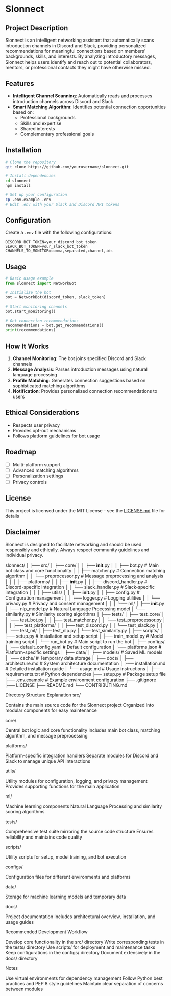 # Slonnect

## Project Description

Slonnect is an intelligent networking assistant that automatically scans introduction channels in Discord and Slack, providing personalized recommendations for meaningful connections based on members' backgrounds, skills, and interests. By analyzing introductory messages, Slonnect helps users identify and reach out to potential collaborators, mentors, or professional contacts they might have otherwise missed.

## Features

- **Intelligent Channel Scanning**: Automatically reads and processes introduction channels across Discord and Slack
- **Smart Matching Algorithm**: Identifies potential connection opportunities based on:
  - Professional backgrounds
  - Skills and expertise
  - Shared interests
  - Complementary professional goals

## Installation

```bash
# Clone the repository
git clone https://github.com/yourusername/slonnect.git

# Install dependencies
cd slonnect
npm install

# Set up your configuration
cp .env.example .env
# Edit .env with your Slack and Discord API tokens
```

## Configuration

Create a `.env` file with the following configurations:

```
DISCORD_BOT_TOKEN=your_discord_bot_token
SLACK_BOT_TOKEN=your_slack_bot_token
CHANNELS_TO_MONITOR=comma,separated,channel,ids
```

## Usage

```python
# Basic usage example
from slonnect import NetworkBot

# Initialize the bot
bot = NetworkBot(discord_token, slack_token)

# Start monitoring channels
bot.start_monitoring()

# Get connection recommendations
recommendations = bot.get_recommendations()
print(recommendations)
```

## How It Works

1. **Channel Monitoring**: The bot joins specified Discord and Slack channels
2. **Message Analysis**: Parses introduction messages using natural language processing
3. **Profile Matching**: Generates connection suggestions based on sophisticated matching algorithms
4. **Notification**: Provides personalized connection recommendations to users

## Ethical Considerations

- Respects user privacy
- Provides opt-out mechanisms
- Follows platform guidelines for bot usage

## Roadmap

- [ ] Multi-platform support
- [ ] Advanced matching algorithms
- [ ] Personalization settings
- [ ] Privacy controls

## License

This project is licensed under the MIT License - see the [LICENSE.md](LICENSE.md) file for details

## Disclaimer

Slonnect is designed to facilitate networking and should be used responsibly and ethically. Always respect community guidelines and individual privacy.

slonnect/
│
├── src/
│   ├── core/
│   │   ├── __init__.py
│   │   ├── bot.py              # Main bot class and core functionality
│   │   ├── matcher.py          # Connection matching algorithm
│   │   └── preprocessor.py     # Message preprocessing and analysis
│   │
│   ├── platforms/
│   │   ├── __init__.py
│   │   ├── discord_handler.py  # Discord-specific integration
│   │   └── slack_handler.py    # Slack-specific integration
│   │
│   ├── utils/
│   │   ├── __init__.py
│   │   ├── config.py           # Configuration management
│   │   ├── logger.py           # Logging utilities
│   │   └── privacy.py          # Privacy and consent management
│   │
│   └── ml/
│       ├── __init__.py
│       ├── nlp_model.py        # Natural Language Processing model
│       └── similarity.py       # Similarity scoring algorithms
│
├── tests/
│   ├── test_core/
│   │   ├── test_bot.py
│   │   ├── test_matcher.py
│   │   └── test_preprocessor.py
│   │
│   ├── test_platforms/
│   │   ├── test_discord.py
│   │   └── test_slack.py
│   │
│   └── test_ml/
│       ├── test_nlp.py
│       └── test_similarity.py
│
├── scripts/
│   ├── setup.py                # Installation and setup script
│   ├── train_model.py          # Model training script
│   └── run_bot.py              # Main script to run the bot
│
├── configs/
│   ├── default_config.yaml     # Default configuration
│   └── platforms.json          # Platform-specific settings
│
├── data/
│   ├── models/                 # Saved ML models
│   └── cache/                  # Temporary data storage
│
├── docs/
│   ├── architecture.md         # System architecture documentation
│   ├── installation.md         # Detailed installation guide
│   └── usage.md                # Usage instructions
│
├── requirements.txt            # Python dependencies
├── setup.py                    # Package setup file
├── .env.example                # Example environment configuration
├── .gitignore
├── LICENSE
├── README.md
└── CONTRIBUTING.md

Directory Structure Explanation
src/

Contains the main source code for the Slonnect project
Organized into modular components for easy maintenance

core/

Central bot logic and core functionality
Includes main bot class, matching algorithm, and message preprocessing

platforms/

Platform-specific integration handlers
Separate modules for Discord and Slack to manage unique API interactions

utils/

Utility modules for configuration, logging, and privacy management
Provides supporting functions for the main application

ml/

Machine learning components
Natural Language Processing and similarity scoring algorithms

tests/

Comprehensive test suite mirroring the source code structure
Ensures reliability and maintains code quality

scripts/

Utility scripts for setup, model training, and bot execution

configs/

Configuration files for different environments and platforms

data/

Storage for machine learning models and temporary data

docs/

Project documentation
Includes architectural overview, installation, and usage guides

Recommended Development Workflow

Develop core functionality in the src/ directory
Write corresponding tests in the tests/ directory
Use scripts/ for deployment and maintenance tasks
Keep configurations in the configs/ directory
Document extensively in the docs/ directory

Notes

Use virtual environments for dependency management
Follow Python best practices and PEP 8 style guidelines
Maintain clear separation of concerns between modules
